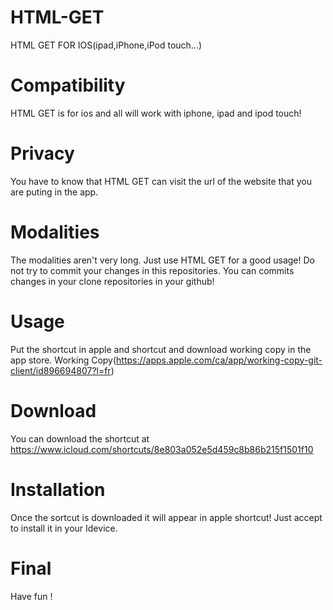 # HTML-GET
HTML GET FOR IOS(ipad,iPhone,iPod touch...)
# Compatibility
HTML GET is for ios and all will work with iphone, ipad and ipod touch!
# Privacy
You have to know that HTML GET can visit the url of the website that you are puting in the app.
# Modalities
The modalities aren't very long. Just use HTML GET for a good usage!
Do not try to commit your changes in this repositories.
You can commits changes in your clone repositories in your github!
# Usage 
Put the shortcut in apple and shortcut and download working copy in the app store. Working Copy(https://apps.apple.com/ca/app/working-copy-git-client/id896694807?l=fr)
# Download
You can download the shortcut at https://www.icloud.com/shortcuts/8e803a052e5d459c8b86b215f1501f10
# Installation
Once the sortcut is downloaded it will appear in apple shortcut! Just accept to install it in your Idevice.
# Final 
Have fun !
